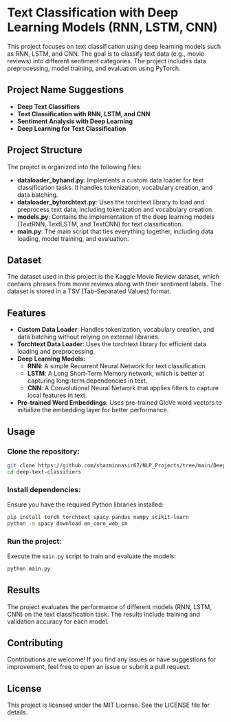 # Text Classification with Deep Learning Models (RNN, LSTM, CNN)

This project focuses on text classification using deep learning models such as RNN, LSTM, and CNN. The goal is to classify text data (e.g., movie reviews) into different sentiment categories. The project includes data preprocessing, model training, and evaluation using PyTorch.

## Project Name Suggestions
- **Deep Text Classifiers**
- **Text Classification with RNN, LSTM, and CNN**
- **Sentiment Analysis with Deep Learning**
- **Deep Learning for Text Classification**

## Project Structure
The project is organized into the following files:

- **dataloader_byhand.py**: Implements a custom data loader for text classification tasks. It handles tokenization, vocabulary creation, and data batching.
- **dataloader_bytorchtext.py**: Uses the torchtext library to load and preprocess text data, including tokenization and vocabulary creation.
- **models.py**: Contains the implementation of the deep learning models (TextRNN, TextLSTM, and TextCNN) for text classification.
- **main.py**: The main script that ties everything together, including data loading, model training, and evaluation.

## Dataset
The dataset used in this project is the Kaggle Movie Review dataset, which contains phrases from movie reviews along with their sentiment labels. The dataset is stored in a TSV (Tab-Separated Values) format.

## Features
- **Custom Data Loader**: Handles tokenization, vocabulary creation, and data batching without relying on external libraries.
- **Torchtext Data Loader**: Uses the torchtext library for efficient data loading and preprocessing.
- **Deep Learning Models:**
  - **RNN**: A simple Recurrent Neural Network for text classification.
  - **LSTM**: A Long Short-Term Memory network, which is better at capturing long-term dependencies in text.
  - **CNN**: A Convolutional Neural Network that applies filters to capture local features in text.
- **Pre-trained Word Embeddings**: Uses pre-trained GloVe word vectors to initialize the embedding layer for better performance.

## Usage
### Clone the repository:
```bash
git clone https://github.com/shazminnasir67/NLP_Projects/tree/main/DeepTextClassify
cd deep-text-classifiers
```

### Install dependencies:
Ensure you have the required Python libraries installed:
```bash
pip install torch torchtext spacy pandas numpy scikit-learn
python -m spacy download en_core_web_sm
```

### Run the project:
Execute the `main.py` script to train and evaluate the models:
```bash
python main.py
```

## Results
The project evaluates the performance of different models (RNN, LSTM, CNN) on the text classification task. The results include training and validation accuracy for each model.

## Contributing
Contributions are welcome! If you find any issues or have suggestions for improvement, feel free to open an issue or submit a pull request.

## License
This project is licensed under the MIT License. See the LICENSE file for details.
